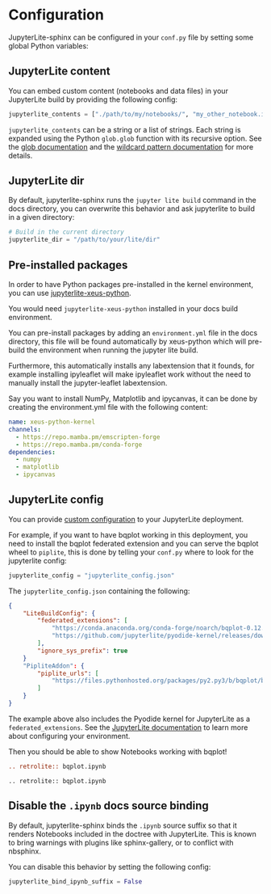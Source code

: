 # Configuration

JupyterLite-sphinx can be configured in your `conf.py` file by setting some global Python variables:

## JupyterLite content

You can embed custom content (notebooks and data files) in your JupyterLite build by providing the following config:

```python
jupyterlite_contents = ["./path/to/my/notebooks/", "my_other_notebook.ipynb"]
```

`jupyterlite_contents` can be a string or a list of strings. Each string is expanded using the Python `glob.glob` function with its recursive option. See the [glob documentation](https://docs.python.org/3/library/glob.html#glob.glob) and the [wildcard pattern documentation](https://docs.python.org/3/library/fnmatch.html#fnmatch.fnmatch) for more details.

## JupyterLite dir

By default, jupyterlite-sphinx runs the `jupyter lite build` command in the docs directory, you can overwrite this behavior and ask jupyterlite to build in a given directory:

```python
# Build in the current directory
jupyterlite_dir = "/path/to/your/lite/dir"
```

## Pre-installed packages

In order to have Python packages pre-installed in the kernel environment, you can use [jupyterlite-xeus-python](https://xeus-python-kernel.readthedocs.io).

You would need `jupyterlite-xeus-python` installed in your docs build environment.

You can pre-install packages by adding an `environment.yml` file in the docs directory, this file will be found automatically by xeus-python which will pre-build the environment when running the jupyter lite build.

Furthermore, this automatically installs any labextension that it founds, for example installing ipyleaflet will make ipyleaflet work without the need to manually install the jupyter-leaflet labextension.

Say you want to install NumPy, Matplotlib and ipycanvas, it can be done by creating the environment.yml file with the following content:

```yml
name: xeus-python-kernel
channels:
  - https://repo.mamba.pm/emscripten-forge
  - https://repo.mamba.pm/conda-forge
dependencies:
  - numpy
  - matplotlib
  - ipycanvas
```

## JupyterLite config

You can provide [custom configuration](https://jupyterlite.readthedocs.io/en/latest/howto/index.html#configuring-a-jupyterlite-deployment)
to your JupyterLite deployment.

For example, if you want to have bqplot working in this deployment, you need to install the bqplot federated extension
and you can serve the bqplot wheel to `piplite`, this is done by telling your `conf.py` where to look for the jupyterlite config:

```python
jupyterlite_config = "jupyterlite_config.json"
```

The `jupyterlite_config.json` containing the following:

```json
{
    "LiteBuildConfig": {
        "federated_extensions": [
            "https://conda.anaconda.org/conda-forge/noarch/bqplot-0.12.33-pyhd8ed1ab_0.tar.bz2",
            "https://github.com/jupyterlite/pyodide-kernel/releases/download/v0.0.5/jupyterlite_pyodide_kernel-0.0.5-py3-none-any.whl"
        ],
        "ignore_sys_prefix": true
    }
    "PipliteAddon": {
        "piplite_urls": [
            "https://files.pythonhosted.org/packages/py2.py3/b/bqplot/bqplot-0.12.33-py2.py3-none-any.whl",
        ]
    }
}
```

The example above also includes the Pyodide kernel for JupyterLite as a `federated_extensions`.
See the [JupyterLite documentation](https://jupyterlite.readthedocs.io/en/latest/howto/index.html) to learn more about configuring your environment.

Then you should be able to show Notebooks working with bqplot!

```rst
.. retrolite:: bqplot.ipynb
```

```{eval-rst}
.. retrolite:: bqplot.ipynb
```

## Disable the `.ipynb` docs source binding

By default, jupyterlite-sphinx binds the `.ipynb` source suffix so that it renders Notebooks included in the doctree with JupyterLite.
This is known to bring warnings with plugins like sphinx-gallery, or to conflict with nbsphinx.

You can disable this behavior by setting the following config:

```python
jupyterlite_bind_ipynb_suffix = False
```
